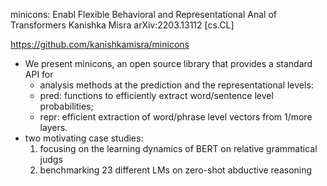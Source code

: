 minicons: Enabl Flexible Behavioral and Representational Anal of
Transformers
Kanishka Misra
arXiv:2203.13112 [cs.CL]

https://github.com/kanishkamisra/minicons

* We present minicons, an open source library that provides a standard API for
  * analysis methods at the prediction and the representational levels:
  * pred: functions to efficiently extract word/sentence level probabilities;
  * repr: efficient extraction of word/phrase level vectors from 1/more layers.
* two motivating case studies:
  1. focusing on the learning dynamics of BERT on relative grammatical judgs
  2. benchmarking 23 different LMs on zero-shot abductive reasoning
